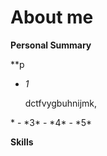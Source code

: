 # About me 

**Personal Summary**

**p

 - *1* <p>
dctfvygbuhnijmk,
</p>*
 -	*3*
 -	*4*
 -	*5*
 

**Skills**


